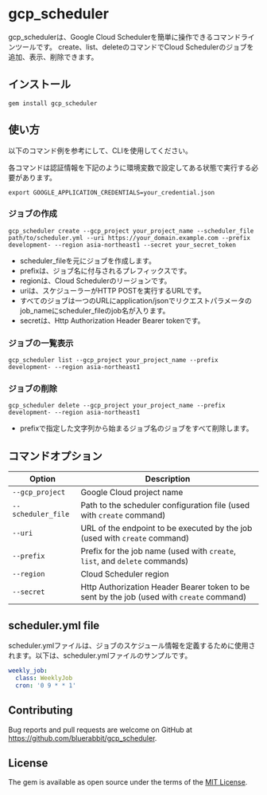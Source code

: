 # gcp_scheduler

gcp_schedulerは、Google Cloud Schedulerを簡単に操作できるコマンドラインツールです。
create、list、deleteのコマンドでCloud Schedulerのジョブを追加、表示、削除できます。

## インストール

```
gem install gcp_scheduler
```

## 使い方

以下のコマンド例を参考にして、CLIを使用してください。

各コマンドは認証情報を下記のように環境変数で設定してある状態で実行する必要があります。

```
export GOOGLE_APPLICATION_CREDENTIALS=your_credential.json
```

### ジョブの作成

```
gcp_scheduler create --gcp_project your_project_name --scheduler_file path/to/scheduler.yml --uri https://your_domain.example.com --prefix development- --region asia-northeast1 --secret your_secret_token
```

- scheduler_fileを元にジョブを作成します。
- prefixは、ジョブ名に付与されるプレフィックスです。
- regionは、Cloud Schedulerのリージョンです。
- uriは、スケジューラーがHTTP POSTを実行するURLです。
- すべてのジョブは一つのURLにapplication/jsonでリクエストパラメータのjob_nameにscheduler_fileのjob名が入ります。
- secretは、Http Authorization Header Bearer tokenです。

### ジョブの一覧表示

```
gcp_scheduler list --gcp_project your_project_name --prefix development- --region asia-northeast1
```

### ジョブの削除

```
gcp_scheduler delete --gcp_project your_project_name --prefix development- --region asia-northeast1
```

- prefixで指定した文字列から始まるジョブ名のジョブをすべて削除します。

## コマンドオプション

| Option | Description                                                                               |
|---|-------------------------------------------------------------------------------------------|
| `--gcp_project` | Google Cloud project name                                                                 |
| `--scheduler_file` | Path to the scheduler configuration file (used with `create` command)                     |
| `--uri` | URL of the endpoint to be executed by the job (used with `create` command)                |
| `--prefix` | Prefix for the job name (used with `create`, `list`, and `delete` commands)               |
| `--region` | Cloud Scheduler region                                                                    |
| `--secret` | Http Authorization Header Bearer token to be sent by the job (used with `create` command) |

## scheduler.yml file

scheduler.ymlファイルは、ジョブのスケジュール情報を定義するために使用されます。以下は、scheduler.ymlファイルのサンプルです。

```yaml
weekly_job:
  class: WeeklyJob
  cron: '0 9 * * 1'
```

## Contributing

Bug reports and pull requests are welcome on GitHub at https://github.com/bluerabbit/gcp_scheduler.


## License

The gem is available as open source under the terms of the [MIT License](http://opensource.org/licenses/MIT).
